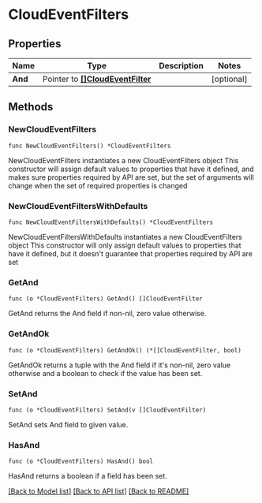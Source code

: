 # CloudEventFilters

## Properties

Name | Type | Description | Notes
------------ | ------------- | ------------- | -------------
**And** | Pointer to [**[]CloudEventFilter**](CloudEventFilter.md) |  | [optional] 

## Methods

### NewCloudEventFilters

`func NewCloudEventFilters() *CloudEventFilters`

NewCloudEventFilters instantiates a new CloudEventFilters object
This constructor will assign default values to properties that have it defined,
and makes sure properties required by API are set, but the set of arguments
will change when the set of required properties is changed

### NewCloudEventFiltersWithDefaults

`func NewCloudEventFiltersWithDefaults() *CloudEventFilters`

NewCloudEventFiltersWithDefaults instantiates a new CloudEventFilters object
This constructor will only assign default values to properties that have it defined,
but it doesn't guarantee that properties required by API are set

### GetAnd

`func (o *CloudEventFilters) GetAnd() []CloudEventFilter`

GetAnd returns the And field if non-nil, zero value otherwise.

### GetAndOk

`func (o *CloudEventFilters) GetAndOk() (*[]CloudEventFilter, bool)`

GetAndOk returns a tuple with the And field if it's non-nil, zero value otherwise
and a boolean to check if the value has been set.

### SetAnd

`func (o *CloudEventFilters) SetAnd(v []CloudEventFilter)`

SetAnd sets And field to given value.

### HasAnd

`func (o *CloudEventFilters) HasAnd() bool`

HasAnd returns a boolean if a field has been set.


[[Back to Model list]](../README.md#documentation-for-models) [[Back to API list]](../README.md#documentation-for-api-endpoints) [[Back to README]](../README.md)


